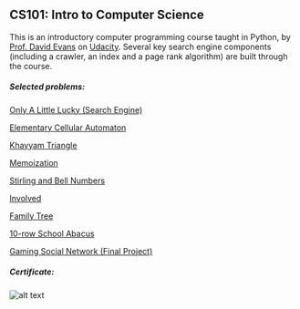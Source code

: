CS101: Intro to Computer Science
------
This is an introductory computer programming course taught in Python, by [Prof. David Evans](http://www.cs.virginia.edu/~evans/) on [Udacity](https://www.udacity.com/course/cs101
). Several key search engine components (including a crawler, an index and a page rank algorithm) are built through the course.

##### Selected problems:

[Only A Little Lucky (Search Engine)](https://github.com/lisalisadong/CS101/blob/cb38bf79dff89427a9ba8da2b567baee24c8ec1a/07_lesson_6/problem_set_starred/onlyALittleLucky.py)

[Elementary Cellular Automaton](https://github.com/lisalisadong/CS101/blob/a01de7444e4cd5d7f656473317436a2407d7bada/09_challenging_practice_problems/elementaryCellularAutomation.py)

[Khayyam Triangle](https://github.com/lisalisadong/CS101/blob/cb38bf79dff89427a9ba8da2b567baee24c8ec1a/07_lesson_6/problem_set_starred/khayyamTriangle.py)

[Memoization](https://github.com/lisalisadong/CS101/blob/cb38bf79dff89427a9ba8da2b567baee24c8ec1a/06_lesson_5/problem_set/memoization.py)

[Stirling and Bell Numbers](https://github.com/lisalisadong/CS101/blob/a01de7444e4cd5d7f656473317436a2407d7bada/09_challenging_practice_problems/stirlingAndBell.py)

[Involved](https://github.com/lisalisadong/CS101/blob/a01de7444e4cd5d7f656473317436a2407d7bada/06_lesson_5/problem_set/involved.py)

[Family Tree](https://github.com/lisalisadong/CS101/blob/cb38bf79dff89427a9ba8da2b567baee24c8ec1a/07_lesson_6/problem_set_starred/familyTree.py)

[10-row School Abacus](https://github.com/lisalisadong/CS101/blob/6b26f564aa2d0cebed588d2f438cc3247c0d2d7a/02_lesson_2/problem_set_optional_2/10RowAbacus.py)

[Gaming Social Network (Final Project)](https://github.com/lisalisadong/CS101/blob/master/10_final_project/gamingSocialNetwork.py)

##### Certificate:

![alt text](https://github.com/lisalisadong/CS101/blob/master/certificate.png "Qingxiao Dong's certificate for CS101 issued by Udacity.")

